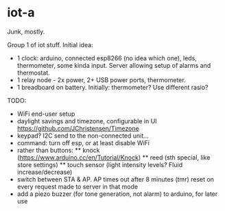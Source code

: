 # iot-a
Junk, mostly.

Group 1 of iot stuff.
Initial idea:
* 1 clock: arduino, connected esp8266 (no idea which one), leds, thermometer, some kinda input. Server allowing setup of alarms and thermostat.
* 1 relay node - 2x power, 2+ USB power ports, thermometer.
* 1 breadboard on battery. Initially: thermometer? Use different rasio?

TODO:
* WiFi end-user setup
* daylight savings and timezone, configurable in UI https://github.com/JChristensen/Timezone
* keypad? I2C send to the non-connected unit...
* command: turn off esp, or at least disable WiFi
* rather than buttons:
** knock (https://www.arduino.cc/en/Tutorial/Knock)
** reed (sth special, like store settings)
** touch sensor (light intensity levels? Fluid increase/decrease)
* switch between STA & AP. AP times out after 8 minutes (tmr) reset on every request made to server in that mode
* add a piezo buzzer (for tone generation, not alarm) to arduino, for later use





